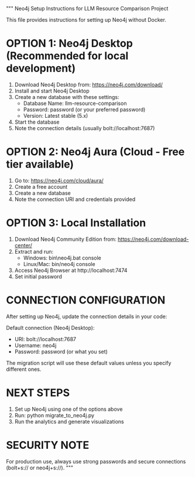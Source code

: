 """
Neo4j Setup Instructions for LLM Resource Comparison Project

This file provides instructions for setting up Neo4j without Docker.

OPTION 1: Neo4j Desktop (Recommended for local development)
=========================================================
1. Download Neo4j Desktop from: https://neo4j.com/download/
2. Install and start Neo4j Desktop
3. Create a new database with these settings:
   - Database Name: llm-resource-comparison
   - Password: password (or your preferred password)
   - Version: Latest stable (5.x)
4. Start the database
5. Note the connection details (usually bolt://localhost:7687)

OPTION 2: Neo4j Aura (Cloud - Free tier available)
===================================================
1. Go to: https://neo4j.com/cloud/aura/
2. Create a free account
3. Create a new database
4. Note the connection URI and credentials provided

OPTION 3: Local Installation
============================
1. Download Neo4j Community Edition from: https://neo4j.com/download-center/
2. Extract and run:
   - Windows: bin\neo4j.bat console
   - Linux/Mac: bin/neo4j console
3. Access Neo4j Browser at http://localhost:7474
4. Set initial password

CONNECTION CONFIGURATION
========================
After setting up Neo4j, update the connection details in your code:

Default connection (Neo4j Desktop):
- URI: bolt://localhost:7687
- Username: neo4j
- Password: password (or what you set)

The migration script will use these default values unless you specify different ones.

NEXT STEPS
==========
1. Set up Neo4j using one of the options above
2. Run: python migrate_to_neo4j.py
3. Run the analytics and generate visualizations

SECURITY NOTE
=============
For production use, always use strong passwords and secure connections (bolt+s:// or neo4j+s://).
"""

